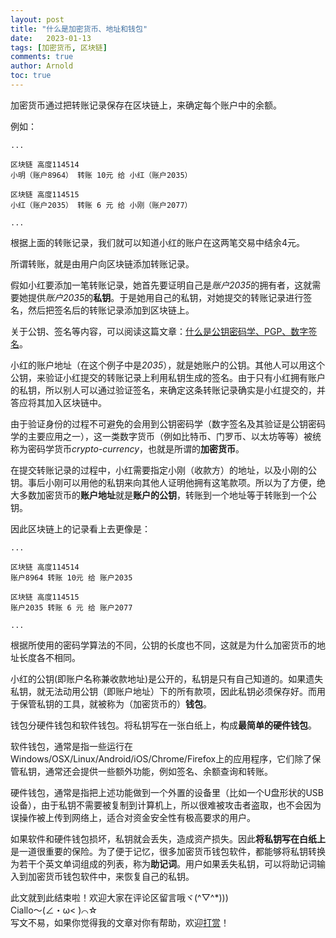 ```yaml
---
layout: post
title: "什么是加密货币、地址和钱包"
date:   2023-01-13
tags: [加密货币, 区块链]
comments: true
author: Arnold
toc: true
---
```


加密货币通过把转账记录保存在区块链上，来确定每个账户中的余额。

<!-- more -->

例如：
```
...

区块链 高度114514
小明（账户8964） 转账 10元 给 小红（账户2035）

区块链 高度114515
小红（账户2035） 转账 6 元 给 小刚（账户2077）

...
```

根据上面的转账记录，我们就可以知道小红的账户在这两笔交易中结余4元。

所谓转账，就是由用户向区块链添加转账记录。

假如小红要添加一笔转账记录，她首先要证明自己是*账户2035*的拥有者，这就需要她提供*账户2035*的**私钥**。于是她用自己的私钥，对她提交的转账记录进行签名，然后把签名后的转账记录添加到区块链上。

关于公钥、签名等内容，可以阅读这篇文章：[什么是公钥密码学、PGP、数字签名](https://dotponder.github.io/public_key_cryptography/)。

小红的账户地址（在这个例子中是*2035*），就是她账户的公钥。其他人可以用这个公钥，来验证小红提交的转账记录上利用私钥生成的签名。由于只有小红拥有账户的私钥，所以别人可以通过验证签名，来确定这条转账记录确实是小红提交的，并答应将其加入区块链中。

由于验证身份的过程不可避免的会用到公钥密码学（数字签名及其验证是公钥密码学的主要应用之一），这一类数字货币（例如比特币、门罗币、以太坊等等）被统称为密码学货币*crypto-currency*，也就是所谓的**加密货币**。

在提交转账记录的过程中，小红需要指定小刚（收款方）的地址，以及小刚的公钥。事后小刚可以用他的私钥来向其他人证明他拥有这笔款项。所以为了方便，绝大多数加密货币的**账户地址**就是**账户的公钥**，转账到一个地址等于转账到一个公钥。

因此区块链上的记录看上去更像是：

```
...

区块链 高度114514
账户8964 转账 10元 给 账户2035

区块链 高度114515
账户2035 转账 6 元 给 账户2077

...
```

根据所使用的密码学算法的不同，公钥的长度也不同，这就是为什么加密货币的地址长度各不相同。

小红的公钥(即账户名称兼收款地址)是公开的，私钥是只有自己知道的。如果遗失私钥，就无法动用公钥（即账户地址）下的所有款项，因此私钥必须保存好。而用于保管私钥的工具，就被称为（加密货币的）**钱包**。

钱包分硬件钱包和软件钱包。将私钥写在一张白纸上，构成**最简单的硬件钱包**。

软件钱包，通常是指一些运行在Windows/OSX/Linux/Android/iOS/Chrome/Firefox上的应用程序，它们除了保管私钥，通常还会提供一些额外功能，例如签名、余额查询和转账。

硬件钱包，通常是指把上述功能做到一个外置的设备里（比如一个U盘形状的USB设备），由于私钥不需要被复制到计算机上，所以很难被攻击者盗取，也不会因为误操作被上传到网络上，适合对资金安全性有极高要求的用户。

如果软件和硬件钱包损坏，私钥就会丢失，造成资产损失。因此**将私钥写在白纸上**是一道很重要的保险。为了便于记忆，很多加密货币钱包软件，都能够将私钥转换为若干个英文单词组成的列表，称为**助记词**。用户如果丢失私钥，可以将助记词输入到加密货币钱包软件中，来恢复自己的私钥。

此文就到此结束啦！欢迎大家在评论区留言哦ヾ(^▽^*)))  
Ciallo～(∠・ω< )⌒☆​  
写文不易，如果你觉得我的文章对你有帮助，欢迎[打赏](https://dotponder.github.io/likes/)！